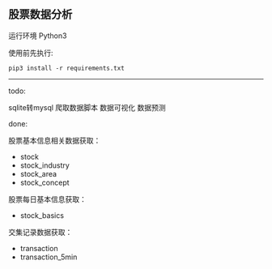 ## 股票数据分析

运行环境 Python3

使用前先执行:

```
pip3 install -r requirements.txt
```

-----

todo:

sqlite转mysql
爬取数据脚本
数据可视化
数据预测

done:

股票基本信息相关数据获取：

- stock
- stock_industry
- stock_area
- stock_concept

股票每日基本信息获取：

- stock_basics

交集记录数据获取：

- transaction
- transaction_5min
